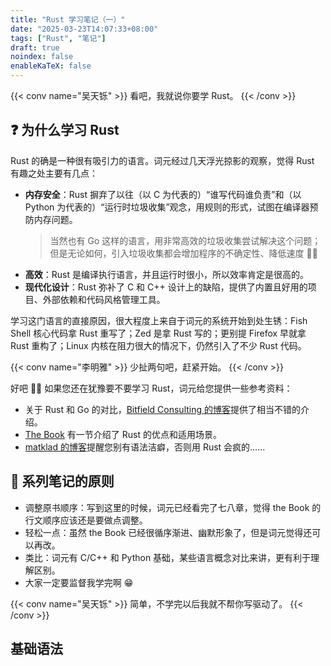 ```yaml
---
title: "Rust 学习笔记（一）"
date: "2025-03-23T14:07:33+08:00"
tags: ["Rust", "笔记"]
draft: true
noindex: false
enableKaTeX: false
---
```


{{< conv name="吴天铄" >}}
看吧，我就说你要学 Rust。
{{< /conv >}}

## ❓ 为什么学习 Rust

Rust 的确是一种很有吸引力的语言。词元经过几天浮光掠影的观察，觉得 Rust 有趣之处主要有几点：

- **内存安全**：Rust 摒弃了以往（以 C 为代表的）“谁写代码谁负责”和（以 Python 为代表的）“运行时垃圾收集”观念，用规则的形式，试图在编译器预防内存问题。
  > 当然也有 Go 这样的语言，用非常高效的垃圾收集尝试解决这个问题；但是无论如何，引入垃圾收集都会增加程序的不确定性、降低速度 😵‍💫
- **高效**：Rust 是编译执行语言，并且运行时很小，所以效率肯定是很高的。
- **现代化设计**：Rust 弥补了 C 和 C++ 设计上的缺陷，提供了内置且好用的项目、外部依赖和代码风格管理工具。

学习这门语言的直接原因，很大程度上来自于词元的系统开始到处生锈：Fish Shell 核心代码拿 Rust 重写了；Zed 是拿 Rust 写的；更别提 Firefox 早就拿 Rust 重构了；Linux 内核在阻力很大的情况下，仍然引入了不少 Rust 代码。

{{< conv name="李明雅" >}}
少扯两句吧，赶紧开始。
{{< /conv >}}

好吧 😮‍💨 如果您还在犹豫要不要学习 Rust，词元给您提供一些参考资料：

- 关于 Rust 和 Go 的对比，[Bitfield Consulting 的博客](https://bitfieldconsulting.com/posts)提供了相当不错的介绍。
- [The Book](https://doc.rust-lang.org/book/ch00-00-introduction.html) 有一节介绍了 Rust 的优点和适用场景。
- [matklad 的博客](https://matklad.github.io/2023/01/26/rusts-ugly-syntax.html)提醒您别有语法洁癖，否则用 Rust 会疯的……

## 📑 系列笔记的原则

- 调整原书顺序：写到这里的时候，词元已经看完了七八章，觉得 the Book 的行文顺序应该还是要做点调整。
- 轻松一点：虽然 the Book 已经很循序渐进、幽默形象了，但是词元觉得还可以再改。
- 类比：词元有 C/C++ 和 Python 基础，某些语言概念对比来讲，更有利于理解区别。
- 大家一定要监督我学完啊 😁

{{< conv name="吴天铄" >}}
简单，不学完以后我就不帮你写驱动了。
{{< /conv >}}

## 基础语法
